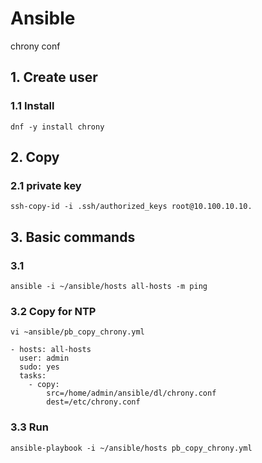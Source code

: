 # Ansible
chrony conf

## 1. Create user

### 1.1 Install

    dnf -y install chrony
            

## 2. Copy

### 2.1 private key

    ssh-copy-id -i .ssh/authorized_keys root@10.100.10.10.
    

## 3. Basic commands

### 3.1

    ansible -i ~/ansible/hosts all-hosts -m ping   

### 3.2 Copy for NTP

    vi ~ansible/pb_copy_chrony.yml
    
    - hosts: all-hosts
      user: admin
      sudo: yes
      tasks:
        - copy:
            src=/home/admin/ansible/dl/chrony.conf
            dest=/etc/chrony.conf
            
### 3.3 Run

    ansible-playbook -i ~/ansible/hosts pb_copy_chrony.yml
